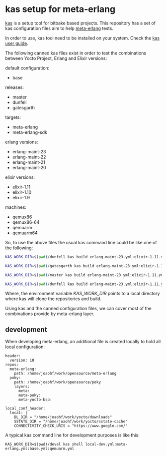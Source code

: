 
# kas setup for meta-erlang

[kas](https://github.com/siemens/kas) is a setup tool for bitbake based projects. This repository has a set of kas configuration files aim to help [meta-erlang](https://github.com/meta-erlang/meta-erlang) tests.

In order to use, kas tool need to be installed on your system. Check the [kas user guide](https://kas.readthedocs.io/en/latest/userguide.html#).

The following canned kas files exist in order to test the combinations between Yocto Project, Erlang and Elixir versions:

default configuration:
* base

releases:
* master
* dunfell
* gatesgarth

targets:
* meta-erlang
* meta-erlang-sdk

erlang versions:

* erlang-maint-23
* erlang-maint-22
* erlang-maint-21
* erlang-maint-20
  
elixir versions:

* elixir-1.11
* elixir-1.10
* elixir-1.9

machines:
* qemux86
* qemux86-64
* qemuarm
* qemuarm64

So, to use the above files the usual kas command line could be like one of the following:

```bash
KAS_WORK_DIR=$(pwd)/dunfell kas build erlang-maint-23.yml:elixir-1.11.yml:dunfell.yml:meta-erlang.yml:base.yml:qemuarm.yml

KAS_WORK_DIR=$(pwd)/gatesgarth kas build erlang-maint-23.yml:elixir-1.11.yml:gatesgarth.yml:meta-erlang.yml:base.yml:qemuarm64.yml

KAS_WORK_DIR=$(pwd)/master kas build erlang-maint-23.yml:elixir-1.11.yml:master.yml:meta-erlang.yml:base.yml:qemux86.yml

KAS_WORK_DIR=$(pwd)/dunfell kas build erlang-maint-23.yml:elixir-1.11.yml:dunfell.yml:meta-erlang.yml:base.yml:qemux86-64.yml
```

Where, the environment variable _KAS\_WORK\_DIR_ points to a local directory where kas will clone the repositories and build.

Using kas and the canned configuration files, we can cover most of the combinations provide by meta-erlang layer.

## development

When developing meta-erlang, an additional file is created locally to hold all local configuration:

```
header:
  version: 10
repos:
  meta-erlang:
    path: /home/joaohf/work/opensource/meta-erlang
  poky:
    path: /home/joaohf/work/opensource/poky
    layers:
      meta:
      meta-poky:
      meta-yocto-bsp:

local_conf_header:
  local: |
    DL_DIR = "/home/joaohf/work/yocto/downloads"
    SSTATE_DIR = "/home/joaohf/work/yocto/sstate-cache"
    CONNECTIVITY_CHECK_URIS = "https://www.google.com/"
```

A typical kas command line for development purposes is like this:

```
KAS_WORK_DIR=$(pwd)/devel kas shell local-dev.yml:meta-erlang.yml:base.yml:qemuarm.yml
```
